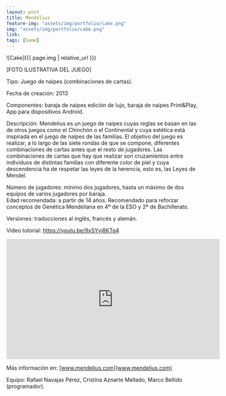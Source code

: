 ```yaml
---
layout: post
title: Mendelius
feature-img: "assets/img/portfolio/cake.png"
img: "assets/img/portfolio/cake.png"
link: 
tags: [Game]
---
```


![Cake]({{ page.img | relative_url }})

[FOTO ILUSTRATIVA DEL JUEGO]

Tipo: Juego de naipes (combinaciones de cartas).

Fecha de creación: 2013

Componentes: baraja de naipes edición de lujo, baraja de naipes Print&Play, App para dispositivos Android. 

Descripción: Mendelius es un juego de naipes cuyas reglas se basan en las de otros juegos como el Chinchón o el Continental y cuya estética está inspirada en el juego de naipes de las familias. El objetivo del juego es realizar, a lo largo de las siete rondas de que se compone, diferentes combinaciones de cartas antes que el resto de jugadores. Las combinaciones de cartas que hay que realizar son cruzamientos entre individuos de distintas familias con diferente color de piel y cuya descendencia ha de respetar las leyes de la herencia, esto es, las Leyes de Mendel.

Número de jugadores: mínimo dos jugadores, hasta un máximo de dos equipos de varios jugadores por baraja.  
Edad recomendada: a partir de 14 años. Recomendado para reforzar conceptos de Genética Mendeliana en 4º de la ESO y 2º de Bachillerato. 

Versiones: traducciones al inglés, francés y alemán. 

Vídeo tutorial: https://youtu.be/9xSYvj8KTq4

<iframe width="560" height="315" src="https://www.youtube.com/embed/9xSYvj8KTq4" frameborder="0" allow="autoplay; encrypted-media" allowfullscreen></iframe>

Más información en: [www.mendelius.com](www.mendelius.com)

Equipo: Rafael Navajas Pérez, Cristina Aznarte Mellado, Marco Bellido (programador). 

